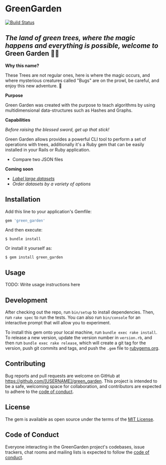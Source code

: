 # GreenGarden

[![Build Status](https://travis-ci.org/nardonykolyszyn/green_garden.svg?branch=master)](https://travis-ci.org/nardonykolyszyn/green_garden)

*The land of green trees, where the magic happens and everything is possible, welcome to* **Green Garden** 🌳✨
-------------------------------------

**Why this name?**

These Trees are not regular ones, here is where the magic occurs, and where mysterious creatures called "Bugs" are on the prowl, be careful, and enjoy this new adventure. 🧙

**Purpose**

Green Garden was created with the purpose to teach algorithms by using multidimensional data-structures such as Hashes and Graphs.

**Capabilities**

*Before raising the blessed sword, get up that stick!*

Green Garden allows provides a powerful CLI tool to perform a set of operations with trees, additionally it's a Ruby gem that can be easily installed in your Rails or Ruby application.

- Compare two JSON files

**Coming soon**
- *[Label large datasets](https://whatis.techtarget.com/definition/data-labeling)*
- *Order datasets by a variety of options*

## Installation

Add this line to your application's Gemfile:

```ruby
gem 'green_garden'
```

And then execute:

    $ bundle install

Or install it yourself as:

    $ gem install green_garden

## Usage

TODO: Write usage instructions here

## Development

After checking out the repo, run `bin/setup` to install dependencies. Then, run `rake spec` to run the tests. You can also run `bin/console` for an interactive prompt that will allow you to experiment.

To install this gem onto your local machine, run `bundle exec rake install`. To release a new version, update the version number in `version.rb`, and then run `bundle exec rake release`, which will create a git tag for the version, push git commits and tags, and push the `.gem` file to [rubygems.org](https://rubygems.org).

## Contributing

Bug reports and pull requests are welcome on GitHub at https://github.com/[USERNAME]/green_garden. This project is intended to be a safe, welcoming space for collaboration, and contributors are expected to adhere to the [code of conduct](https://github.com/[USERNAME]/green_garden/blob/master/CODE_OF_CONDUCT.md).


## License

The gem is available as open source under the terms of the [MIT License](https://opensource.org/licenses/MIT).

## Code of Conduct

Everyone interacting in the GreenGarden project's codebases, issue trackers, chat rooms and mailing lists is expected to follow the [code of conduct](https://github.com/[USERNAME]/green_garden/blob/master/CODE_OF_CONDUCT.md).
